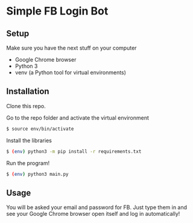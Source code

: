 # Simple FB Login Bot 

## Setup

Make sure you have the next stuff on your computer
* Google Chrome browser
* Python 3
* venv (a Python tool for virtual environments)

## Installation

Clone this repo.

Go to the repo folder and activate the virtual environment

```bash
$ source env/bin/activate
```

Install the libraries

```bash
$ (env) python3 -m pip install -r requirements.txt
```

Run the program!
```bash
$ (env) python3 main.py
```

## Usage

You will be asked your email and password for FB. Just type them in and see your Google Chrome browser open itself and log in automatically!